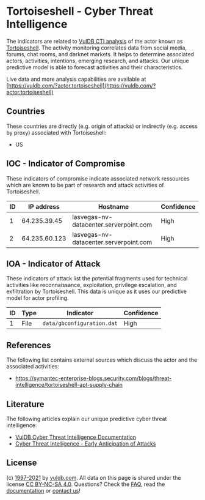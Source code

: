 # Tortoiseshell - Cyber Threat Intelligence

The indicators are related to [VulDB CTI analysis](https://vuldb.com/?doc.cti) of the actor known as [Tortoiseshell](https://vuldb.com/?actor.tortoiseshell). The activity monitoring correlates data from social media, forums, chat rooms, and darknet markets. It helps to determine associated actors, activities, intentions, emerging research, and attacks. Our unique predictive model is able to forecast activities and their characteristics.

Live data and more analysis capabilities are available at [https://vuldb.com/?actor.tortoiseshell](https://vuldb.com/?actor.tortoiseshell)

## Countries

These countries are directly (e.g. origin of attacks) or indirectly (e.g. access by proxy) associated with Tortoiseshell:

* US

## IOC - Indicator of Compromise

These indicators of compromise indicate associated network ressources which are known to be part of research and attack activities of Tortoiseshell.

ID | IP address | Hostname | Confidence
-- | ---------- | -------- | ----------
1 | 64.235.39.45 | lasvegas-nv-datacenter.serverpoint.com | High
2 | 64.235.60.123 | lasvegas-nv-datacenter.serverpoint.com | High

## IOA - Indicator of Attack

These indicators of attack list the potential fragments used for technical activities like reconnaissance, exploitation, privilege escalation, and exfiltration by Tortoiseshell. This data is unique as it uses our predictive model for actor profiling.

ID | Type | Indicator | Confidence
-- | ---- | --------- | ----------
1 | File | `data/gbconfiguration.dat` | High

## References

The following list contains external sources which discuss the actor and the associated activities:

* https://symantec-enterprise-blogs.security.com/blogs/threat-intelligence/tortoiseshell-apt-supply-chain

## Literature

The following articles explain our unique predictive cyber threat intelligence:

* [VulDB Cyber Threat Intelligence Documentation](https://vuldb.com/?doc.cti)
* [Cyber Threat Intelligence - Early Anticipation of Attacks](https://www.scip.ch/en/?labs.20201022)

## License

(c) [1997-2021](https://vuldb.com/?doc.changelog) by [vuldb.com](https://vuldb.com/?doc.about). All data on this page is shared under the license [CC BY-NC-SA 4.0](https://creativecommons.org/licenses/by-nc-sa/4.0/). Questions? Check the [FAQ](https://vuldb.com/?doc.faq), read the [documentation](https://vuldb.com/?doc) or [contact us](https://vuldb.com/?contact)!
